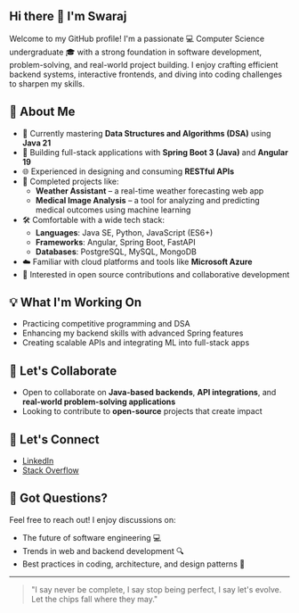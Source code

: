 ## Hi there 👋 I'm Swaraj

Welcome to my GitHub profile! I'm a passionate 💻 Computer Science undergraduate 🎓 with a strong foundation in software development, problem-solving, and real-world project building. I enjoy crafting efficient backend systems, interactive frontends, and diving into coding challenges to sharpen my skills.

## 🚀 About Me

- 🧠 Currently mastering **Data Structures and Algorithms (DSA)** using **Java 21**
- 💼 Building full-stack applications with **Spring Boot 3 (Java)** and **Angular 19**
- 🌐 Experienced in designing and consuming **RESTful APIs**
- 🧪 Completed projects like:
  - **Weather Assistant** – a real-time weather forecasting web app
  - **Medical Image Analysis** – a tool for analyzing and predicting medical outcomes using machine learning
- 🛠️ Comfortable with a wide tech stack:
  - **Languages**: Java SE, Python, JavaScript (ES6+)
  - **Frameworks**: Angular, Spring Boot, FastAPI
  - **Databases**: PostgreSQL, MySQL, MongoDB
- ☁️ Familiar with cloud platforms and tools like **Microsoft Azure**
- 🧩 Interested in open source contributions and collaborative development

## 💡 What I'm Working On

- Practicing competitive programming and DSA
- Enhancing my backend skills with advanced Spring features
- Creating scalable APIs and integrating ML into full-stack apps

## 🤝 Let's Collaborate

- Open to collaborate on **Java-based backends**, **API integrations**, and **real-world problem-solving applications**
- Looking to contribute to **open-source** projects that create impact

## 🔗 Let's Connect

- [LinkedIn](https://www.linkedin.com/in/swaraj-sodadasi-3b5362262/)
- [Stack Overflow](https://stackoverflow.com/users/21460816/swarajstackoverflowacc)

## 💬 Got Questions?

Feel free to reach out! I enjoy discussions on:
- The future of software engineering 💻
- Trends in web and backend development 🔍
- Best practices in coding, architecture, and design patterns 📐

---

> "I say never be complete, I say stop being perfect, I say let's evolve. Let the chips fall where they may."

